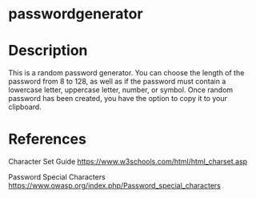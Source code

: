 # passwordgenerator

# Description
This is a random password generator. You can choose the length of the password from 8 to 128, as well as if the password must contain a lowercase letter, uppercase letter, number, or symbol. Once random password has been created, you have the option to copy it to your clipboard. 

# References
Character Set Guide
https://www.w3schools.com/html/html_charset.asp 

Password Special Characters
https://www.owasp.org/index.php/Password_special_characters 